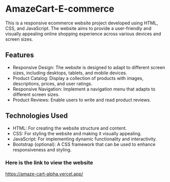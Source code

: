 # AmazeCart-E-commerce

This is a responsive ecommerce website project developed using HTML, CSS, and JavaScript. The website aims to provide a user-friendly and visually appealing online shopping experience across various devices and screen sizes.

## Features
* Responsive Design: The website is designed to adapt to different screen sizes, including desktops, tablets, and mobile devices.
* Product Catalog: Display a collection of products with images, descriptions, prices, and user ratings.
* Responsive Navigation: Implement a navigation menu that adapts to different screen sizes.
* Product Reviews: Enable users to write and read product reviews.

## Technologies Used
* HTML: For creating the website structure and content.
* CSS: For styling the website and making it visually appealing.
* JavaScript: For implementing dynamic functionality and interactivity.
* Bootstrap (optional): A CSS framework that can be used to enhance responsiveness and styling.

### Here is the link to view the website
https://amaze-cart-alpha.vercel.app/
